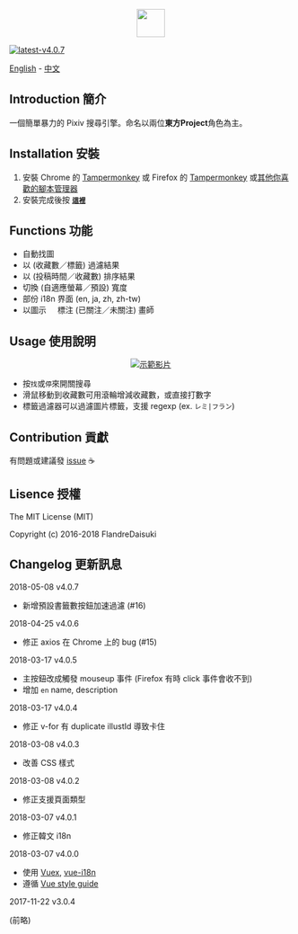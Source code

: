 <p align="center"><a href="https://github.com/FlandreDaisuki/Patchouli" target="_blank"><img width="50"src="https://i.imgur.com/VwoYc5w.png"></a></p>

[![latest-v4.0.7](https://img.shields.io/badge/latest-v4.0.7-blue.svg)](#)

[English](./README.en.md) - [中文](./README.md)

## Introduction 簡介

一個簡單暴力的 Pixiv 搜尋引擎。命名以兩位**東方Project**角色為主。

## Installation 安裝

1. 安裝 Chrome 的 [Tampermonkey](https://chrome.google.com/webstore/detail/tampermonkey/dhdgffkkebhmkfjojejmpbldmpobfkfo) 或 Firefox 的 [Tampermonkey](https://addons.mozilla.org/zh-TW/firefox/addon/tampermonkey/) 或[其他你喜歡的腳本管理器](https://greasyfork.org/help/installing-user-scripts)
2. 安裝完成後按 [**`這裡`**](https://rawgit.com/FlandreDaisuki/Patchouli/master/dist/patchouli.user.js)

## Functions 功能

- 自動找圖
- 以 (收藏數／標籤) 過濾結果
- 以 (投稿時間／收藏數) 排序結果
- 切換 (自適應螢幕／預設) 寬度
- 部份 i18n 界面 (en, ja, zh, zh-tw)
- 以圖示 <img src="https://cdnjs.cloudflare.com/ajax/libs/simple-icons/3.0.1/rss.svg" width="12"> 標注 (已關注／未關注) 畫師

## Usage 使用說明

<p align="center">
  <a href="https://www.youtube.com/watch?v=E1yWWO9e--k" target="_blank">
    <img src="https://img.youtube.com/vi/E1yWWO9e--k/0.jpg" alt="示範影片"/>
  </a>
</p>

- 按`找`或`停`來開關搜尋
- 滑鼠移動到收藏數可用滾輪增減收藏數，或直接打數字
- 標籤過濾器可以過濾圖片標籤，支援 regexp (ex. `レミ|フラン`)

## Contribution 貢獻

有問題或建議發 [issue](https://github.com/FlandreDaisuki/Patchouli/issues) :coffee:

## Lisence 授權

The MIT License (MIT)

Copyright (c) 2016-2018 FlandreDaisuki

## Changelog 更新訊息

2018-05-08 v4.0.7

- 新增預設書籤數按鈕加速過濾 (#16)

2018-04-25 v4.0.6

- 修正 axios 在 Chrome 上的 bug (#15)

2018-03-17 v4.0.5

- 主按鈕改成觸發 mouseup 事件 (Firefox 有時 click 事件會收不到)
- 增加 `en` name, description

2018-03-17 v4.0.4

- 修正 v-for 有 duplicate illustId 導致卡住

2018-03-08 v4.0.3

- 改善 CSS 樣式

2018-03-08 v4.0.2

- 修正支援頁面類型

2018-03-07 v4.0.1

- 修正韓文 i18n

2018-03-07 v4.0.0

- 使用 [Vuex](https://github.com/vuejs/vuex), [vue-i18n](https://github.com/kazupon/vue-i18n)
- 遵循 [Vue style guide](https://vuejs.org/v2/style-guide/)

2017-11-22 v3.0.4

(前略)
